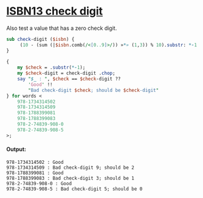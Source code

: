 [1]: https://rosettacode.org/wiki/ISBN13_check_digit

# [ISBN13 check digit][1]

Also test a value that has a zero check digit.

```perl
sub check-digit ($isbn) {
     (10 - (sum (|$isbn.comb(/<[0..9]>/)) »*» (1,3)) % 10).substr: *-1
}
 
{
    my $check = .substr(*-1);
    my $check-digit = check-digit .chop;
    say "$_ : ", $check == $check-digit ??
        'Good' !!
        "Bad check-digit $check; should be $check-digit"
} for words <
    978-1734314502
    978-1734314509
    978-1788399081
    978-1788399083
    978-2-74839-908-0
    978-2-74839-908-5
>;
```

#### Output:
```
978-1734314502 : Good
978-1734314509 : Bad check-digit 9; should be 2
978-1788399081 : Good
978-1788399083 : Bad check-digit 3; should be 1
978-2-74839-908-0 : Good
978-2-74839-908-5 : Bad check-digit 5; should be 0
```
